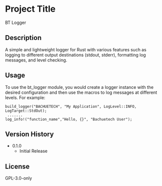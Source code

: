 # Project Title
BT Logger

## Description
A simple and lightweight logger for Rust with various features such as logging to different output destinations (stdout, stderr), formatting log messages, and level checking.

## Usage
To use the bt_logger module, you would create a logger instance with the desired configuration and then use the macros to log messages at different levels. For example:
```
build_logger("BACHUETECH", "My Application", LogLevel::INFO, LogTarget::StdOut);
 .......
log_info!("function_name","Hello, {}", "Bachuetech User");
```

## Version History
* 0.1.0
    * Initial Release

## License
GPL-3.0-only
